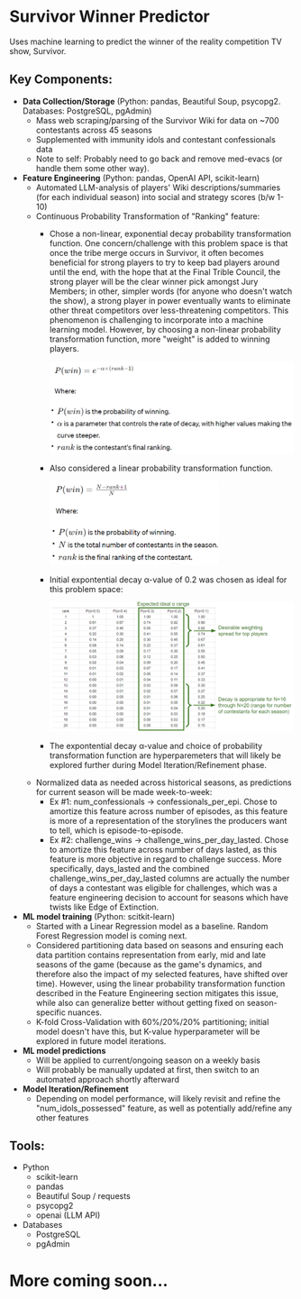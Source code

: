 # Survivor Winner Predictor
Uses machine learning to predict the winner of the reality competition TV show, Survivor.

## Key Components:
- **Data Collection/Storage** (Python: pandas, Beautiful Soup, psycopg2. Databases: PostgreSQL, pgAdmin)
  - Mass web scraping/parsing of the Survivor Wiki for data on ~700 contestants across 45 seasons
  - Supplemented with immunity idols and contestant confessionals data
  - Note to self: Probably need to go back and remove med-evacs (or handle them some other way).
- **Feature Engineering** (Python: pandas, OpenAI API, scikit-learn)
  - Automated LLM-analysis of players' Wiki descriptions/summaries (for each individual season) into social and strategy scores (b/w 1-10)
  - Continuous Probability Transformation of "Ranking" feature:
    - Chose a non-linear, exponential decay probability transformation function. One concern/challenge with this problem space is that once the tribe merge occurs in Survivor, it often becomes beneficial for strong players to try to keep bad players around until the end, with the hope that at the Final Trible Council, the strong player will be the clear winner pick amongst Jury Members; in other, simpler words (for anyone who doesn't watch the show), a strong player in power eventually wants to eliminate other threat competitors over less-threatening competitors. This phenomenon is challenging to incorporate into a machine learning model. However, by choosing a non-linear probability transformation function, more "weight" is added to winning players.
      
      <img src="assets/img/exp-decay-probability-trans-function.png" width="500">
      
    - Also considered a linear probability transformation function.
      
      <img src="assets/img/linear-prob-trans-function.png" width="300">
      
    - Initial expontential decay α-value of 0.2 was chosen as ideal for this problem space:
      
      <img src="assets/img/exp-decay-alpha.png" width="600">
      
    - The expontential decay α-value and choice of probability transformation function are hyperparemeters that will likely be explored further during Model Iteration/Refinement phase.
  - Normalized data as needed across historical seasons, as predictions for current season will be made week-to-week:
    - Ex #1: num_confessionals -> confessionals_per_epi. Chose to amortize this feature across number of episodes, as this feature is more of a representation of the storylines the producers want to tell, which is episode-to-episode.
    - Ex #2: challenge_wins -> challenge_wins_per_day_lasted. Chose to amortize this feature across number of days lasted, as this feature is more objective in regard to challenge success. More specifically, days_lasted and the combined challenge_wins_per_day_lasted columns are actually the number of days a contestant was eligible for challenges, which was a feature engineering decision to account for seasons which have twists like Edge of Extinction.
- **ML model training** (Python: scitkit-learn)
  - Started with a Linear Regression model as a baseline. Random Forest Regression model is coming next.
  - Considered partitioning data based on seasons and ensuring each data partition contains representation from early, mid and late seasons of the game (because as the game's dynamics, and therefore also the impact of my selected features, have shifted over time). However, using the linear probability transformation function described in the Feature Engineering section mitigates this issue, while also can generalize better without getting fixed on season-specific nuances.
  - K-fold Cross-Validation with 60%/20%/20% partitioning; initial model doesn't have this, but K-value hyperparameter will be explored in future model iterations.
- **ML model predictions**
  - Will be applied to current/ongoing season on a weekly basis
  - Will probably be manually updated at first, then switch to an automated approach shortly afterward
- **Model Iteration/Refinement**
  - Depending on model performance, will likely revisit and refine the "num_idols_possessed" feature, as well as potentially add/refine any other features
 
## Tools:
- Python
  - scikit-learn
  - pandas
  - Beautiful Soup / requests
  - psycopg2
  - openai (LLM API)
- Databases
  - PostgreSQL
  - pgAdmin
 
# More coming soon...
